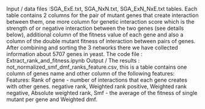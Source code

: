 Input / data files :SGA_ExE.txt, SGA_NxN.txt, SGA_ExN_NxE.txt tables.
Each table contains 2 columns for the pair of mutant genes that create interaction between them, one more column for genetic interaction score which is the strength of 
or negative interaction between the two genes (see details below), additional column of the fitness value of each gene and also a column of the double mutant fitness of interaction between pairs of genes.
After combining and sorting the 3 networks there we have collected information about 5707 genes in yeast.
The code file : Extract_rank_and_fitness.ipynb 
Output / The results : not_normalized_smf_dmf_ranks_feature.csv, this is a table contains one column of genes name and other column of the following features:
Features:
	Rank of gene - number of interactions that each gene creates with other genes.
	negative rank, Weighted rank positive,  Weighted rank negative, Absolute weighted rank, Smf - the average of the fitness of single mutant per gene and Weighted dmf.

